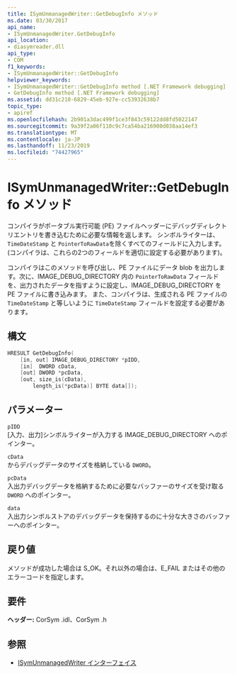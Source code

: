 ```yaml
---
title: ISymUnmanagedWriter::GetDebugInfo メソッド
ms.date: 03/30/2017
api_name:
- ISymUnmanagedWriter.GetDebugInfo
api_location:
- diasymreader.dll
api_type:
- COM
f1_keywords:
- ISymUnmanagedWriter::GetDebugInfo
helpviewer_keywords:
- ISymUnmanagedWriter::GetDebugInfo method [.NET Framework debugging]
- GetDebugInfo method [.NET Framework debugging]
ms.assetid: dd31c210-6829-45eb-927e-cc53932638b7
topic_type:
- apiref
ms.openlocfilehash: 2b901a3dac499f1ce3f843c59122dd8fd5022147
ms.sourcegitcommit: 9a39f2a06f110c9c7ca54ba216900d038aa14ef3
ms.translationtype: MT
ms.contentlocale: ja-JP
ms.lasthandoff: 11/23/2019
ms.locfileid: "74427965"
---
```

# <a name="isymunmanagedwritergetdebuginfo-method"></a>ISymUnmanagedWriter::GetDebugInfo メソッド
コンパイラがポータブル実行可能 (PE) ファイルヘッダーにデバッグディレクトリエントリを書き込むために必要な情報を返します。 シンボルライターは、`TimeDateStamp` と `PointerToRawData`を除くすべてのフィールドに入力します。 (コンパイラは、これらの2つのフィールドを適切に設定する必要があります)。  
  
 コンパイラはこのメソッドを呼び出し、PE ファイルにデータ blob を出力します。次に、IMAGE_DEBUG_DIRECTORY 内の `PointerToRawData` フィールドを、出力されたデータを指すように設定し、IMAGE_DEBUG_DIRECTORY を PE ファイルに書き込みます。 また、コンパイラは、生成される PE ファイルの `TimeDateStamp` と等しいように `TimeDateStamp` フィールドを設定する必要があります。  
  
## <a name="syntax"></a>構文  
  
```cpp  
HRESULT GetDebugInfo(  
    [in, out] IMAGE_DEBUG_DIRECTORY *pIDD,  
    [in]  DWORD cData,  
    [out] DWORD *pcData,  
    [out, size_is(cData),  
        length_is(*pcData)] BYTE data[]);  
```  
  
## <a name="parameters"></a>パラメーター  
 `pIDD`  
 [入力、出力]シンボルライターが入力する IMAGE_DEBUG_DIRECTORY へのポインター。  
  
 `cData`  
 からデバッグデータのサイズを格納している `DWORD`。  
  
 `pcData`  
 入出力デバッグデータを格納するために必要なバッファーのサイズを受け取る `DWORD` へのポインター。  
  
 `data`  
 入出力シンボルストアのデバッグデータを保持するのに十分な大きさのバッファーへのポインター。  
  
## <a name="return-value"></a>戻り値  
 メソッドが成功した場合は S_OK。それ以外の場合は、E_FAIL またはその他のエラーコードを指定します。  
  
## <a name="requirements"></a>要件  
 **ヘッダー:** CorSym .idl、CorSym .h  
  
## <a name="see-also"></a>参照

- [ISymUnmanagedWriter インターフェイス](../../../../docs/framework/unmanaged-api/diagnostics/isymunmanagedwriter-interface.md)
